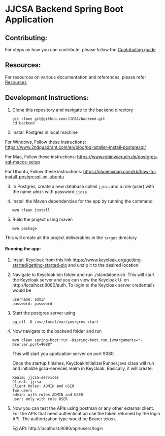 # JJCSA Backend Spring Boot Application

## Contributing:

For steps on how you can contribute, please follow the [Contributing guide](CONTRIBUTING.md)

## Resources:

For resources on various documentation and references, please refer [Resources](RESOURCES.md)

## Development Instructions:

1. Clone this repository and navigate to the backend directory

    ```
    git clone git@github.com:JJCSA/backend.git
    cd backend
    ```

2. Install Postgres in local machine
  
  For Windows, Follow these instructions: https://www.2ndquadrant.com/en/blog/pginstaller-install-postgresql/
  
  For Mac, Follow these instructions: https://www.robinwieruch.de/postgres-sql-macos-setup
  
  For Ubuntu, Follow these instructions: https://phoenixnap.com/kb/how-to-install-postgresql-on-ubuntu

3. In Postgres, create a new database called `jjcsa` and a role (user) with the name `admin` with password `jjcsa`

4. Install the Maven dependencies for the app by running the command
    ```
    mvn clean install
    ```

5. Build the project using maven
    ```
    mvn package
    ```
This will create all the project deliverables in the `target` directory

#### Running the app:

1. Install Keycloak from this link https://www.keycloak.org/getting-started/getting-started-zip and unzip it to the desired location

2. Navigate to Keycloak bin folder and run ./standalone.sh. This will start the Keycloak server and you can view the Keycloak UI on http://localhost:8080/auth.
To login to the Keycloak server credentails would be 
    ```
   username: admin
   password: password
   ```
    
3. Start the postgres server using 
    ```
    pg_ctl -D /usr/local/var/postgres start
    ```
4. Now navigate to the backend folder and run 
    ```
    mvn clean spring-boot:run -Dspring-boot.run.jvmArguments="-Dserver.port=9080"
    ```
    This will start you application server on port 9080.
    
    Once the startup finishes, KeycloakInitializerRunner.java class will run and initialize jjcsa-services realm in Keycloak. Basically, it will create:
    ```
    Realm: jjcsa-services
    Client: jjcsa
    Client Roles: ADMIN and USER
    Two users
    admin: with roles ADMIN and USER
    user: only with role USER
    ```
    
5. Now you can test the APIs using postman or any other external client. For the APIs that need authentication use the token returned by the login API. The authorization type would be Bearer token.
   
   Eg API: http://localhost:9080/api/users/login
   
